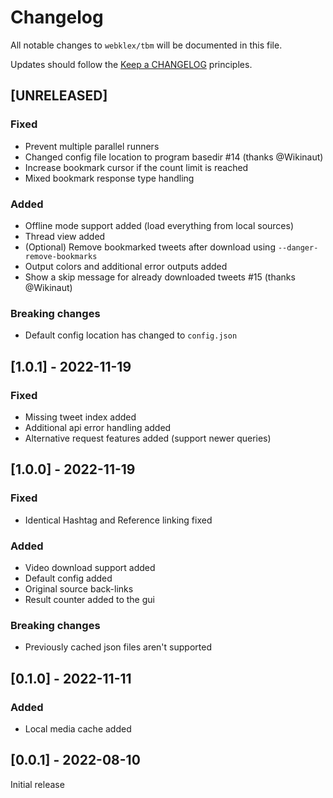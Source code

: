 # Changelog

All notable changes to `webklex/tbm` will be documented in this file.

Updates should follow the [Keep a CHANGELOG](http://keepachangelog.com/) principles.


## [UNRELEASED]
### Fixed
- Prevent multiple parallel runners
- Changed config file location to program basedir #14 (thanks @Wikinaut)
- Increase bookmark cursor if the count limit is reached
- Mixed bookmark response type handling

### Added
- Offline mode support added (load everything from local sources)
- Thread view added
- (Optional) Remove bookmarked tweets after download using `--danger-remove-bookmarks`
- Output colors and additional error outputs added
- Show a skip message for already downloaded tweets #15 (thanks @Wikinaut)

### Breaking changes
- Default config location has changed to `config.json`


## [1.0.1] - 2022-11-19
### Fixed
- Missing tweet index added
- Additional api error handling added
- Alternative request features added (support newer queries)


## [1.0.0] - 2022-11-19
### Fixed
- Identical Hashtag and Reference linking fixed

### Added
- Video download support added
- Default config added
- Original source back-links
- Result counter added to the gui

### Breaking changes
- Previously cached json files aren't supported


## [0.1.0] - 2022-11-11
### Added
- Local media cache added


## [0.0.1] - 2022-08-10
Initial release
